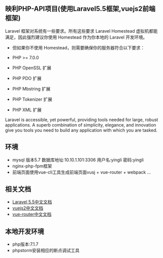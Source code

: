 
## 映利PHP-API项目(使用Laravel5.5框架,vuejs2前端框架)

Laravel 框架对系统有一些要求。所有这些要求 Laravel Homestead 虚拟机都能满足，因此强烈建议你使用 Homestead 作为你本地的 Laravel 开发环境。

- 但如果你不使用 Homestead，则需要确保你的服务器符合以下要求：

- PHP >= 7.0.0
- PHP OpenSSL 扩展
- PHP PDO 扩展
- PHP Mbstring 扩展
- PHP Tokenizer 扩展
- PHP XML 扩展

Laravel is accessible, yet powerful, providing tools needed for large, robust applications. A superb combination of simplicity, elegance, and innovation give you tools you need to build any application with which you are tasked.

## 环境
- mysql 版本5.7 数据库地址:10.10.1.101:3306 用户名:yingli 密码:yingli
- nginx-php-fpm框架
- 前端页面使用vue-cli工具生成前端页面vusj + vue-router + webpack ...

## 相关文档

- [Laravel 5.5中文文档](https://d.laravel-china.org/docs/5.5/routing)
- [vuejs2中文文档](https://cn.vuejs.org/v2/guide/installation.html)
- [vue-router中文文档](https://router.vuejs.org/zh-cn/)

## 本地开发环境

- php版本:7.1.7
- phpstorm安装相应的断点调试工具